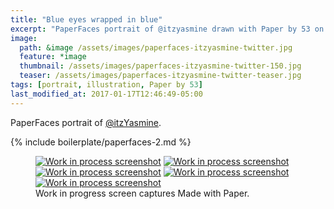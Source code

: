 ```yaml
---
title: "Blue eyes wrapped in blue"
excerpt: "PaperFaces portrait of @itzyasmine drawn with Paper by 53 on an iPad."
image: 
  path: &image /assets/images/paperfaces-itzyasmine-twitter.jpg 
  feature: *image
  thumbnail: /assets/images/paperfaces-itzyasmine-twitter-150.jpg
  teaser: /assets/images/paperfaces-itzyasmine-twitter-teaser.jpg
tags: [portrait, illustration, Paper by 53]
last_modified_at: 2017-01-17T12:46:49-05:00
---
```


PaperFaces portrait of [@itzYasmine](https://twitter.com/itzYasmine).

{% include boilerplate/paperfaces-2.md %}

<figure class="third">
	<a href="/assets/images/paperfaces-itzyasmine-process-1-lg.jpg"><img src="/assets/images/paperfaces-itzyasmine-process-1-600.jpg" alt="Work in process screenshot"></a>
	<a href="/assets/images/paperfaces-itzyasmine-process-2-lg.jpg"><img src="/assets/images/paperfaces-itzyasmine-process-2-600.jpg" alt="Work in process screenshot"></a>
	<a href="/assets/images/paperfaces-itzyasmine-process-3-lg.jpg"><img src="/assets/images/paperfaces-itzyasmine-process-3-600.jpg" alt="Work in process screenshot"></a>
	<a href="/assets/images/paperfaces-itzyasmine-process-4-lg.jpg"><img src="/assets/images/paperfaces-itzyasmine-process-4-600.jpg" alt="Work in process screenshot"></a>
	<a href="/assets/images/paperfaces-itzyasmine-process-5-lg.jpg"><img src="/assets/images/paperfaces-itzyasmine-process-5-600.jpg" alt="Work in process screenshot"></a>
	<figcaption>Work in progress screen captures Made with Paper.</figcaption>
</figure>
